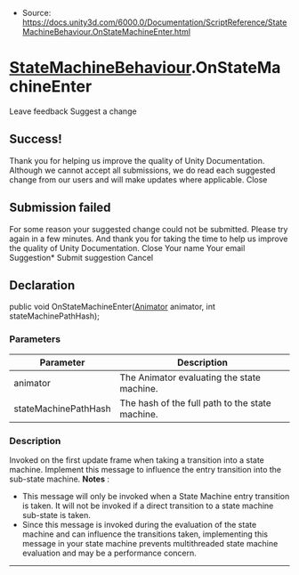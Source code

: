 * Source: https://docs.unity3d.com/6000.0/Documentation/ScriptReference/StateMachineBehaviour.OnStateMachineEnter.html

#  [StateMachineBehaviour](https://docs.unity3d.com/6000.0/Documentation/ScriptReference/StateMachineBehaviour.html).OnStateMachineEnter
Leave feedback
Suggest a change
## Success!
Thank you for helping us improve the quality of Unity Documentation. Although we cannot accept all submissions, we do read each suggested change from our users and will make updates where applicable.
Close
## Submission failed
For some reason your suggested change could not be submitted. Please <a>try again</a> in a few minutes. And thank you for taking the time to help us improve the quality of Unity Documentation.
Close
Your name Your email Suggestion* Submit suggestion
Cancel
## Declaration
public void OnStateMachineEnter([Animator](https://docs.unity3d.com/6000.0/Documentation/ScriptReference/Animator.html) animator, int stateMachinePathHash); 
### Parameters
Parameter | Description  
---|---  
animator | The Animator evaluating the state machine.  
stateMachinePathHash | The hash of the full path to the state machine.  
### Description
Invoked on the first update frame when taking a transition into a state machine. Implement this message to influence the entry transition into the sub-state machine.
**Notes** :  
- This message will only be invoked when a State Machine entry transition is taken. It will not be invoked if a direct transition to a state machine sub-state is taken.  
- Since this message is invoked during the evaluation of the state machine and can influence the transitions taken, implementing this message in your state machine prevents multithreaded state machine evaluation and may be a performance concern. 
* * *
